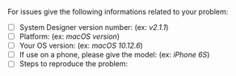 For issues give the following informations related to your problem: 

- [ ] System Designer version number: (ex: *v2.1.1*)
- [ ] Platform: (ex: *macOS version*)
- [ ] Your OS version: (ex: *macOS 10.12.6*)
- [ ] If use on a phone, please give the model: (ex: *iPhone 6S*)
- [ ] Steps to reproduce the problem: